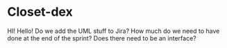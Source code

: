 # Closet-dex

HI!
Hello!
Do we add the UML stuff to Jira?
How much do we need to have done at the end of the sprint? Does there need to be an interface?

